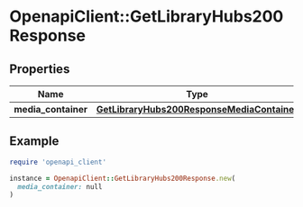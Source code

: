 # OpenapiClient::GetLibraryHubs200Response

## Properties

| Name | Type | Description | Notes |
| ---- | ---- | ----------- | ----- |
| **media_container** | [**GetLibraryHubs200ResponseMediaContainer**](GetLibraryHubs200ResponseMediaContainer.md) |  | [optional] |

## Example

```ruby
require 'openapi_client'

instance = OpenapiClient::GetLibraryHubs200Response.new(
  media_container: null
)
```

